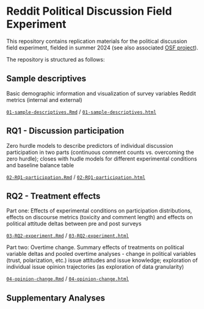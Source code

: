 # Reddit Political Discussion Field Experiment

This repository contains replication materials for the political discussion field experiment, fielded in summer 2024 (see also associated [OSF project](https://osf.io/m8g4x/)).

The repository is structured as follows:

## Sample descriptives 
Basic demographic information and visualization of survey variables
Reddit metrics (internal and external) 

[`01-sample-descriptives.Rmd`](https://github.com/lfoswald/reddit-discussion-field-experiment/blob/main/code/01-sample-descriptives.Rmd) / [`01-sample-descriptives.html`](https://raw.githack.com/lfoswald/reddit-discussion-field-experiment/main/code/01-sample-descriptives.html)

## RQ1 - Discussion participation
Zero hurdle models to describe predictors of individual discussion participation in two parts (continuous comment counts vs. overcoming the zero hurdle); closes with hudle models for different experimental conditions and baseline balance table

[`02-RQ1-participation.Rmd`](https://github.com/lfoswald/reddit-discussion-field-experiment/blob/main/code/02-RQ1-participation.Rmd) / [`02-RQ1-participation.html`](https://raw.githack.com/lfoswald/reddit-discussion-field-experiment/main/code/02-RQ1-participation.html)

## RQ2 - Treatment effects
Part one: Effects of experimental conditions on participation distributions, effects on discourse metrics (toxicity and comment length) and effects on political attitude deltas between pre and post surveys 

[`03-RQ2-experiment.Rmd`](https://github.com/lfoswald/reddit-discussion-field-experiment/blob/main/code/03-RQ2-experiment.Rmd) / [`03-RQ2-experiment.html`](https://raw.githack.com/lfoswald/reddit-discussion-field-experiment/main/code/03-RQ2-experiment.html)

Part two: Overtime change. Summary effects of treatments on political variable deltas and pooled overtime analyses - change in political variables (trust, polarization, etc.) issue attitudes and issue knowledge; exploration of individual issue opinion trajectories (as exploration of data granularity) 

[`04-opinion-change.Rmd`](https://github.com/lfoswald/reddit-discussion-field-experiment/blob/main/code/04-opinion-change.Rmd) / [`04-opinion-change.html`](https://raw.githack.com/lfoswald/reddit-discussion-field-experiment/main/code/04-opinion-change.html)



## Supplementary Analyses

